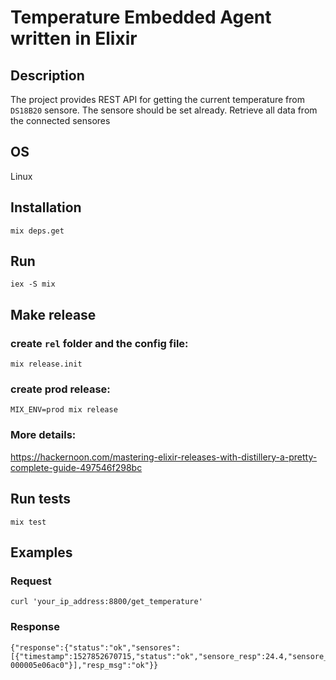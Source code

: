 # Temperature Embedded Agent written in Elixir

## Description
The project provides REST API for getting the current temperature from `DS18B20` sensore. The sensore should be set already.
Retrieve all data from the connected sensores

## OS
Linux

## Installation

`mix deps.get`

## Run

`iex -S mix`


## Make release

### create `rel` folder and the config file:
`mix release.init`

### create prod release:
`MIX_ENV=prod mix release`

### More details:
https://hackernoon.com/mastering-elixir-releases-with-distillery-a-pretty-complete-guide-497546f298bc


## Run tests
`mix test`


## Examples

### Request

```
curl 'your_ip_address:8800/get_temperature'

```

### Response

```
{"response":{"status":"ok","sensores":[{"timestamp":1527852670715,"status":"ok","sensore_resp":24.4,"sensore_id":"28-000005e06ac0"}],"resp_msg":"ok"}}
```
